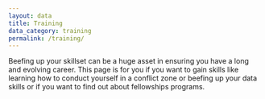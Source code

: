 ```yaml
---
layout: data
title: Training
data_category: training
permalink: /training/
---
```


Beefing up your skillset can be a huge asset in ensuring you have a long and evolving career. This page is for you if  you want to gain skills like learning how to conduct yourself in a conflict zone or beefing up your data skills or if you want to find out about fellowships programs.
